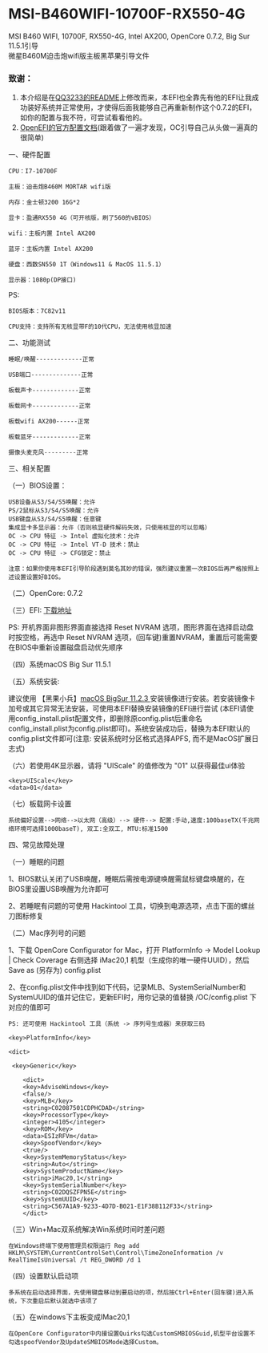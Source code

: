 # MSI-B460WIFI-10700F-RX550-4G
MSI B460 WIFI, 10700F, RX550-4G, Intel AX200, OpenCore 0.7.2, Big Sur 11.5.1引导  
微星B460M迫击炮wifi版主板黑苹果引导文件 

### 致谢：
1. 本介绍是在<a href="https://github.com/QQ3233/Hackintosh-MSI-B460M-MORTAR-WIFI-i5-10500-iGPU-UHD630">QQ3233的README</a>上修改而来，本EFI也全靠先有他的EFI让我成功装好系统并正常使用，才使得后面我能够自己再重新制作这个0.7.2的EFI，如你的配置与我不符，可尝试看看他的。  
2. <a href="https://dortania.github.io/OpenCore-Install-Guide/">OpenEFI的官方配置文档</a>(跟着做了一遍才发现，OC引导自己从头做一遍真的很简单)


一、硬件配置

	CPU：I7-10700F

	主板：迫击炮B460M MORTAR wifi版

	内存：金士顿3200 16G*2

	显卡：盈通RX550 4G（可开核版，刷了560的vBIOS）

	wifi：主板内置 Intel AX200

	蓝牙：主板内置 Intel AX200
	
	硬盘：西数SN550 1T（Windows11 & MacOS 11.5.1）
	
	显示器：1080p(DP接口)
	

   PS: 
   
    BIOS版本：7C82v11
    
    CPU支持：支持所有无核显带F的10代CPU，无法使用核显加速


二、功能测试

	睡眠/唤醒-------------正常

	USB端口--------------正常

	板载声卡-------------正常

	板载网卡-------------正常

	板载wifi AX200------正常

	板载蓝牙-------------正常
	
	摄像头麦克风---------正常
   
三、相关配置

（一）BIOS设置：

	USB设备从S3/S4/S5唤醒：允许
   	PS/2鼠标从S3/S4/S5唤醒：允许
   	USB键盘从S3/S4/S5唤醒：任意键
   	集成显卡多显示器：允许（否则核显硬件解码失效，只使用核显的可以忽略）
   	OC -> CPU 特征 -> Intel 虚拟化技术：允许
   	OC -> CPU 特征 -> Intel VT-D 技术：禁止
   	OC -> CPU 特征 -> CFG锁定：禁止
      
    注意：如果你使用本EFI引导阶段遇到莫名其妙的错误，强烈建议重置一次BIOS后再严格按照上述设置设置好BIOS。

（二）OpenCore: 0.7.2

（三）EFI: <a href="https://github.com/Oosl/MSI-B460WIFI-10700F-RX550-4G/releases">下载地址</a>

   PS: 开机界面非图形界面直接选择 Reset NVRAM 选项，图形界面在选择启动盘时按空格，再选中 Reset NVRAM 选项，(回车键)重置NVRAM，重置后可能需要在BIOS中重新设置磁盘启动优先顺序

（四）系统macOS Big Sur 11.5.1

（五）系统安装:

   建议使用 【黑果小兵】<a href="https://blog.daliansky.net/macOS-BigSur-11.2.3-20D91-Release-version-with-OC-0.6.7-and-Clover-5131-and-PE-original-image.html" target="_blank">macOS BigSur 11.2.3 </a>安装镜像进行安装。若安装镜像卡加号或其它异常无法安装，可使用本EFI替换安装镜像的EFI进行尝试 (本EFI请使用config_install.plist配置文件，即删除原config.plist后重命名config_install.plist为config.plist即可)。系统安装成功后，替换为本EFI默认的config.plist文件即可(注意: 安装系统时分区格式选择APFS, 而不是MacOS扩展日志式)

（六）若使用4K显示器，请将 "UIScale" 的值修改为 "01" 以获得最佳ui体验

    <key>UIScale</key>
    <data>01</data>

（七）板载网卡设置

    系统偏好设置-->网络-->以太网（高级）--> 硬件--> 配置:手动,速度:100baseTX(千兆网络环境可选择1000baseT), 双工:全双工, MTU:标准1500

四、常见故障处理

（一）睡眠的问题

   1、BIOS默认关闭了USB唤醒，睡眠后需按电源键唤醒需鼠标键盘唤醒的，在BIOS里设置USB唤醒为允许即可

   2、若睡眠有问题的可使用 Hackintool 工具，切换到电源选项，点击下面的螺丝刀图标修复

（二）Mac序列号的问题

   1、下载 OpenCore Configurator for Mac，打开 PlatformInfo -> Model Lookup | Check Coverage 右侧选择 iMac20,1 机型（生成你的唯一硬件UUID），然后 Save as (另存为) config.plist
   
   2、在config.plist文件中找到如下代码，记录MLB、SystemSerialNumber和SystemUUID的值并记住它，更新EFI时，用你记录的值替换 /OC/config.plist 下对应的值即可

    PS: 还可使用 Hackintool 工具（系统 -> 序列号生成器）来获取三码

	<key>PlatformInfo</key>

	<dict>
        
   	 <key>Generic</key>
    
	    <dict>
		<key>AdviseWindows</key>
		<false/>
		<key>MLB</key>
		<string>C02087501CDPHCDAD</string>
		<key>ProcessorType</key>
		<integer>4105</integer>
		<key>ROM</key>
		<data>ESIzRFVm</data>
		<key>SpoofVendor</key>
		<true/>
		<key>SystemMemoryStatus</key>
		<string>Auto</string>
		<key>SystemProductName</key>
		<string>iMac20,1</string>
		<key>SystemSerialNumber</key>
		<string>C02DQSZFPN5E</string>
		<key>SystemUUID</key>
		<string>C567A1A9-9233-4D7D-B021-E1F38B112F33</string>
	    </dict>

（三）Win+Mac双系统解决Win系统时间时差问题

    在Windows终端下使用管理员权限运行 Reg add HKLM\SYSTEM\CurrentControlSet\Control\TimeZoneInformation /v RealTimeIsUniversal /t REG_DWORD /d 1

（四）设置默认启动项

    多系统在启动选择界面，先使用键盘移动到要启动的项，然后按Ctrl+Enter(回车键)进入系统，下次重启后默认就选中该项了
（五）在windows下主板变成IMac20,1

	在OpenCore Configurator中内接设置Quirks勾选CustomSMBIOSGuid,机型平台设置不勾选spoofVendor及UpdateSMBIOSMode选择Custom。
